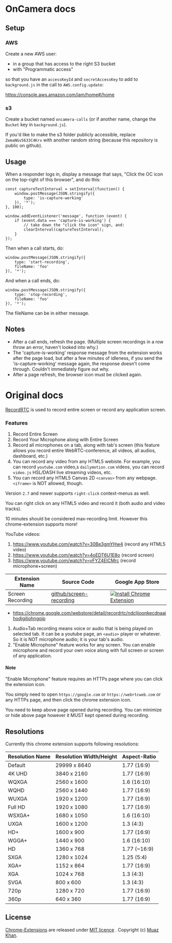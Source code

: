 # OnCamera docs

## Setup

### AWS

Create a new AWS user:

- in a group that has access to the right S3 bucket
- with "Programmatic access"

so that you have an `accessKeyId` and `secretAccessKey` to add to `background.js` in the call to `AWS.config.update`:

https://console.aws.amazon.com/iam/home#/home

### s3

Create a bucket named `oncamera-calls` (or if another name, change the `Bucket` key in `background.js`).

If you'd like to make the s3 folder publicly accessible, replace `ZemaNGv5633C4Krx` with another random string (because this repository is public on github).

## Usage

When a responder logs in, display a message that says, "Click the OC icon on the top-right of this browser", and do this:

```
const captureTestInterval = setInterval(function() {
    window.postMessage(JSON.stringify({
        type: 'is-capture-working'
    }), '*');
}, 100);

window.addEventListener('message', function (event) {
    if (event.data === 'capture-is-working') {
        // take down the "click the icon" sign, and:
        clearInterval(captureTestInterval);
    }
});
```

Then when a call starts, do:

```
window.postMessage(JSON.stringify({
    type: 'start-recording',
    fileName: 'foo'
}), '*');
```

And when a call ends, do:

```
window.postMessage(JSON.stringify({
    type: 'stop-recording',
    fileName: 'foo'
}), '*');
```

The fileName can be in either message.

## Notes

- After a call ends, refresh the page. (Multiple screen recordings in a row throw an error, haven't looked into why.)
- The 'capture-is-working' response message from the extension works after the page load, but after a few minutes of idleness, if you send the 'is-capture-working' message again, the response doesn't come through. Couldn't immediately figure out why.
- After a page refresh, the browser icon must be clicked again.

# Original docs

[RecordRTC](https://github.com/muaz-khan/RecordRTC) is used to record entire screen or record any application screen.

### Features

1. Record Entire Screen
2. Record Your Microphone along with Entire Screen
3. Record all microphones on a tab, along with tab's screen (this feature allows you record entire WebRTC-conference, all videos, all audios, dashboard, etc.)
4. You can record any video from any HTML5 webiste. For example, you can record `youtube.com` video,s `dailymotion.com` videos, you can record `video.js` HSL/DASH live streaming videos, etc.
5. You can record any HTML5 Canvas 2D `<canvas>` from any webpage. `<iframe>` is NOT allowed, though.

Version `2.7` and newer supports `right-click` context-menus as well.

You can right click on any HTML5 video and record it (both audio and video tracks).

10 minutes should be considered max-recording limit. However this chrome-extension supports more!

YouTube videos:

1. https://www.youtube.com/watch?v=30Be3gmYHw4 (record any HTML5 video)
2. https://www.youtube.com/watch?v=4oEDT6U1E8o (record screen)
3. https://www.youtube.com/watch?v=vFYZ4EICMrc (record microphone+screen)

| Extension Name        | Source Code           | Google App Store |
| ------------- |-------------|-------------|
| Screen Recording | [ github/screen-recording ](https://github.com/muaz-khan/Chrome-Extensions/tree/master/screen-recording) | [![Install Chrome Extension](https://raw.github.com/GoogleChrome/chrome-app-samples/master/tryitnowbutton_small.png)](https://chrome.google.com/webstore/detail/recordrtc/ndcljioonkecdnaaihodjgiliohngojp) |

* https://chrome.google.com/webstore/detail/recordrtc/ndcljioonkecdnaaihodjgiliohngojp

1.  Audio+Tab recording means voice or audio that is being played on selected tab. It can be a youtube page, an `<audio>` player or whatever. So it is NOT microphone audio; it is your tab's audio.
2. "Enable Microphone" feature works for any screen. You can enable microphone and record your own voice along with full screen or screen of any application.

#### Note

"Enable Microphone" feature requires an HTTPs page where you can click the extension icon.

You simply need to open `https://google.com` or `https://webrtcweb.com` or any HTTPs page, and then click the chrome extension icon.

You need to keep above page opened during recording. You can minimize or hide above page however it MUST kept opened during recording.

## Resolutions

Currently this chrome extension supports following resolutions:

| Resolution Name   | Resolution Width/Height   | Aspect-Ratio  |
| -------------     |-------------              |-------------  |
| Default           | 29999  x 8640             | 1.77 (16:9)   |
| 4K UHD            | 3840   x 2160             | 1.77 (16:9)   |
| WQXGA             | 2560   x 1600             | 1.6  (16:10)  |
| WQHD              | 2560   x 1440             | 1.77 (16:9)   |
| WUXGA             | 1920   x 1200             | 1.77 (16:9)   |
| Full HD           | 1920   x 1080             | 1.77 (16:9)   |
| WSXGA+            | 1680   x 1050             | 1.6  (16:10)  |
| UXGA              | 1600   x 1200             | 1.3  (4:3)    |
| HD+               | 1600   x 900              | 1.77 (16:9)   |
| WGGA+             | 1440   x 900              | 1.6  (16:10)  |
| HD                | 1360   x 768              | 1.77 (~16:9)  |
| SXGA              | 1280   x 1024             | 1.25 (5:4)    |
| XGA+              | 1152   x 864              | 1.77 (16:9)   |
| XGA               | 1024   x 768              | 1.3  (4:3)    |
| SVGA              | 800    x 600              | 1.3  (4:3)    |
| 720p              | 1280   x 720              | 1.77 (16:9)   |
| 360p              | 640    x 360              | 1.77 (16:9)   |

## License

[Chrome-Extensions](https://github.com/muaz-khan/Chrome-Extensions) are released under [MIT licence](https://www.webrtc-experiment.com/licence/) . Copyright (c) [Muaz Khan](http://www.MuazKhan.com/).
